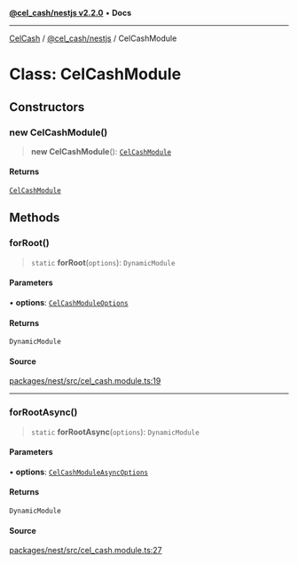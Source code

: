[**@cel_cash/nestjs v2.2.0**](../README.md) • **Docs**

***

[CelCash](../../../packages.md) / [@cel\_cash/nestjs](../README.md) / CelCashModule

# Class: CelCashModule

## Constructors

### new CelCashModule()

> **new CelCashModule**(): [`CelCashModule`](CelCashModule.md)

#### Returns

[`CelCashModule`](CelCashModule.md)

## Methods

### forRoot()

> `static` **forRoot**(`options`): `DynamicModule`

#### Parameters

• **options**: [`CelCashModuleOptions`](../interfaces/CelCashModuleOptions.md)

#### Returns

`DynamicModule`

#### Source

[packages/nest/src/cel\_cash.module.ts:19](https://github.com/Pyxlab/celcash/blob/9e2eeefc75067a4b86d18d5bb144eb4446f097c2/packages/nest/src/cel_cash.module.ts#L19)

***

### forRootAsync()

> `static` **forRootAsync**(`options`): `DynamicModule`

#### Parameters

• **options**: [`CelCashModuleAsyncOptions`](../interfaces/CelCashModuleAsyncOptions.md)

#### Returns

`DynamicModule`

#### Source

[packages/nest/src/cel\_cash.module.ts:27](https://github.com/Pyxlab/celcash/blob/9e2eeefc75067a4b86d18d5bb144eb4446f097c2/packages/nest/src/cel_cash.module.ts#L27)
